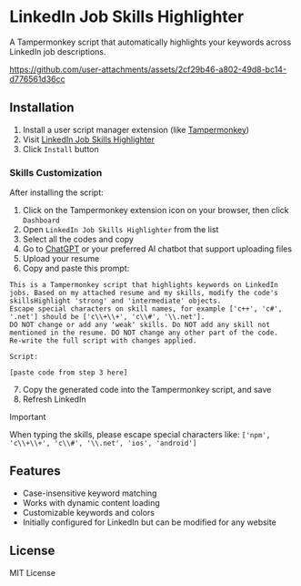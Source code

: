 # LinkedIn Job Skills Highlighter

A Tampermonkey script that automatically highlights your keywords across LinkedIn job descriptions.

https://github.com/user-attachments/assets/2cf29b46-a802-49d8-bc14-d776561d36cc

## Installation

1. Install a user script manager extension (like [Tampermonkey](https://www.tampermonkey.net/))
2. Visit [LinkedIn Job Skills Highlighter](https://greasyfork.org/en/scripts/527243-linkedin-job-skills-highlighter)
3. Click `Install` button

### Skills Customization

After installing the script:

1. Click on the Tampermonkey extension icon on your browser, then click `Dashboard`
2. Open `LinkedIn Job Skills Highlighter` from the list
3. Select all the codes and copy
4. Go to [ChatGPT](https://chatgpt.com) or your preferred AI chatbot that support uploading files
5. Upload your resume
6. Copy and paste this prompt:

```
This is a Tampermonkey script that highlights keywords on LinkedIn jobs. Based on my attached resume and my skills, modify the code's skillsHighlight 'strong' and 'intermediate' objects.
Escape special characters on skill names, for example ['c++', 'c#', '.net'] should be ['c\\+\\+', 'c\\#', '\\.net'].
DO NOT change or add any 'weak' skills. Do NOT add any skill not mentioned in the resume. DO NOT change any other part of the code.
Re-write the full script with changes applied.

Script:

[paste code from step 3 here]
```

7. Copy the generated code into the Tampermonkey script, and save
8. Refresh LinkedIn

> [!IMPORTANT]  
> When typing the skills, please escape special characters like: `['npm', 'c\\+\\+', 'c\\#', '\\.net', 'ios', 'android']`

## Features

- Case-insensitive keyword matching
- Works with dynamic content loading
- Customizable keywords and colors
- Initially configured for LinkedIn but can be modified for any website

## License

MIT License
